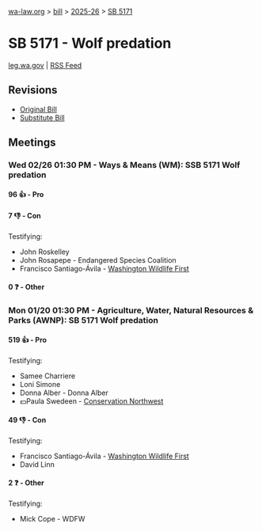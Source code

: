 [wa-law.org](/) > [bill](/bill/) > [2025-26](/bill/2025-26/) > [SB 5171](/bill/2025-26/sb/5171/)

# SB 5171 - Wolf predation
[leg.wa.gov](https://app.leg.wa.gov/billsummary?BillNumber=5171&Year=2025&Initiative=false) | [RSS Feed](./rss.xml)

## Revisions
* [Original Bill](1/)
* [Substitute Bill](S/)

## Meetings
### Wed 02/26 01:30 PM - Ways & Means (WM): SSB 5171 Wolf predation
#### 96 👍 - Pro

#### 7 👎 - Con
Testifying:
* John Roskelley
* John Rosapepe - Endangered Species Coalition
* Francisco Santiago-Ávila - [Washington Wildlife First](/org/washington_wildlife_first/)

#### 0 ❓ - Other

### Mon 01/20 01:30 PM - Agriculture, Water, Natural Resources & Parks (AWNP): SB 5171 Wolf predation
#### 519 👍 - Pro
Testifying:
* Samee Charriere
* Loni Simone
* Donna Alber - Donna Alber
* 💵Paula Swedeen - [Conservation Northwest](/org/conservation_northwest/)

#### 49 👎 - Con
Testifying:
* Francisco Santiago-Ávila - [Washington Wildlife First](/org/washington_wildlife_first/)
* David Linn

#### 2 ❓ - Other
Testifying:
* Mick Cope - WDFW
